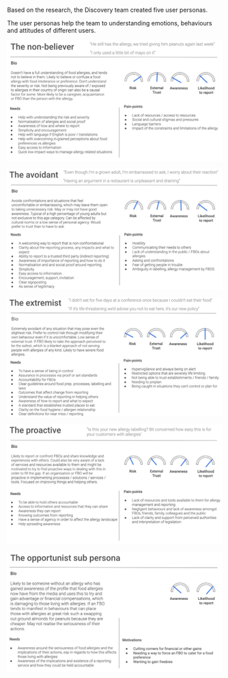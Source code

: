 Based on the research, the Discovery team created five user personas. 

The user personas help the team to understanding emotions, behaviours and attitudes of different users. 

![The Non-Believer](uploads/Screenshot_2020-01-27_at_21.38.00.png)

![Uploaded file](uploads/Screenshot_2020-01-27_at_21.38.11.png)

![Uploaded file](uploads/Screenshot_2020-01-27_at_21.38.23.png)

![Uploaded file](uploads/Screenshot_2020-01-27_at_21.38.34.png)

![Uploaded file](uploads/Screenshot_2020-01-27_at_21.38.48.png)
